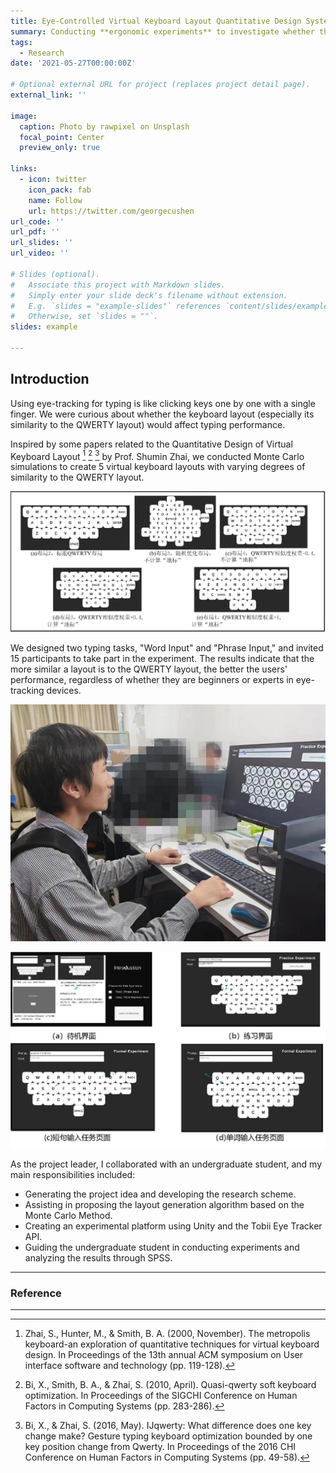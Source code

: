 ```yaml
---
title: Eye-Controlled Virtual Keyboard Layout Quantitative Design System
summary: Conducting **ergonomic experiments** to investigate whether the keyboard layout (especially its similarity to the QWERTY layout) would affect gaze-typing performance.
tags:
  - Research
date: '2021-05-27T00:00:00Z'

# Optional external URL for project (replaces project detail page).
external_link: ''

image:
  caption: Photo by rawpixel on Unsplash
  focal_point: Center
  preview_only: true

links:
  - icon: twitter
    icon_pack: fab
    name: Follow
    url: https://twitter.com/georgecushen
url_code: ''
url_pdf: ''
url_slides: ''
url_video: ''

# Slides (optional).
#   Associate this project with Markdown slides.
#   Simply enter your slide deck's filename without extension.
#   E.g. `slides = "example-slides"` references `content/slides/example-slides.md`.
#   Otherwise, set `slides = ""`.
slides: example

---
```

## Introduction

Using eye-tracking for typing is like clicking keys one by one with a single finger. We were curious about whether the keyboard layout (especially its similarity to the QWERTY layout) would affect typing performance.

Inspired by some papers related to the Quantitative Design of Virtual Keyboard Layout [^1] [^2] [^3] by Prof. Shumin Zhai, we conducted Monte Carlo simulations to create 5 virtual keyboard layouts with varying degrees of similarity to the QWERTY layout. 

![image](2.jpg "5 virtual keyboard layouts")

We designed two typing tasks, "Word Input" and "Phrase Input," and invited 15 participants to take part in the experiment. The results indicate that the more similar a layout is to the QWERTY layout, the better the users' performance, regardless of whether they are beginners or experts in eye-tracking devices.

![image](1.jpg "A participant in the experiment")

![image](Show.jpg "The experiment procedure")

As the project leader, I collaborated with an undergraduate student, and my main responsibilities included:
- Generating the project idea and developing the research scheme.
- Assisting in proposing the layout generation algorithm based on the Monte Carlo Method.
- Creating an experimental platform using Unity and the Tobii Eye Tracker API.
- Guiding the undergraduate student in conducting experiments and analyzing the results through SPSS.


---

### Reference

[^1]: Zhai, S., Hunter, M., & Smith, B. A. (2000, November). The metropolis keyboard-an exploration of quantitative techniques for virtual keyboard design. In Proceedings of the 13th annual ACM symposium on User interface software and technology (pp. 119-128).

[^2]: Bi, X., Smith, B. A., & Zhai, S. (2010, April). Quasi-qwerty soft keyboard optimization. In Proceedings of the SIGCHI Conference on Human Factors in Computing Systems (pp. 283-286).

[^3]: Bi, X., & Zhai, S. (2016, May). IJqwerty: What difference does one key change make? Gesture typing keyboard optimization bounded by one key position change from Qwerty. In Proceedings of the 2016 CHI Conference on Human Factors in Computing Systems (pp. 49-58).

---
